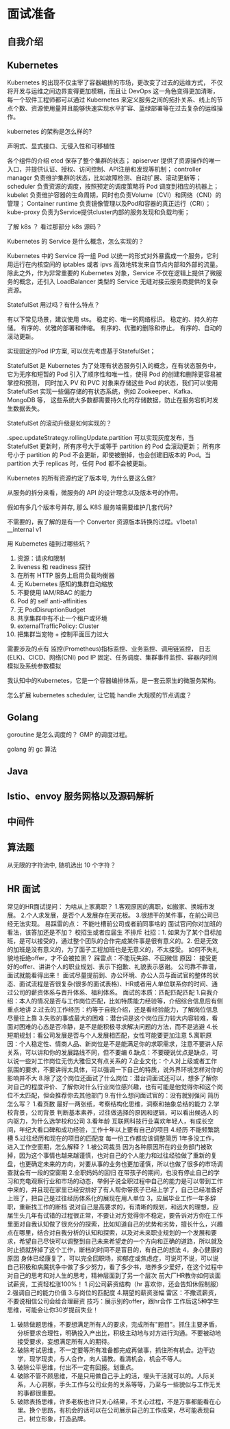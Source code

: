 # 面试准备

## 自我介绍

## Kubernetes

Kubernetes 的出现不仅主宰了容器编排的市场，更改变了过去的运维方式，
不仅将开发与运维之间边界变得更加模糊，而且让 DevOps 这一角色变得更加清晰，每一个软件工程师都可以通过
 Kubernetes 来定义服务之间的拓扑关系、线上的节点个数、资源使用量并且能够快速实现水平扩容、蓝绿部署等在过去复杂的运维操作。

kubernetes 的架构是怎么样的?

声明式、显式接口、无侵入性和可移植性

各个组件的介绍
etcd 保存了整个集群的状态；
apiserver 提供了资源操作的唯一入口，并提供认证、授权、访问控制、API注册和发现等机制；
controller manager 负责维护集群的状态，比如故障检测、自动扩展、滚动更新等；
scheduler 负责资源的调度，按照预定的调度策略将 Pod 调度到相应的机器上；
kubelet 负责维护容器的生命周期，同时也负责Volume（CVI）和网络（CNI）的管理；
Container runtime 负责镜像管理以及Pod和容器的真正运行（CRI）；
kube-proxy 负责为Service提供cluster内部的服务发现和负载均衡；

 
了解 k8s ？ 看过那部分 k8s 源码？

Kubernetes 的 Service 是什么概念，怎么实现的？

Kubernetes 中的 Service 将一组 Pod 以统一的形式对外暴露成一个服务，它利用运行在内核空间的 iptables 或者 ipvs 高效地转发来自节点内部和外部的流量。
除此之外，作为非常重要的 Kubernetes 对象，Service 不仅在逻辑上提供了微服务的概念，还引入 LoadBalancer 类型的 Service 无缝对接云服务商提供的复杂资源。

StatefulSet 用过吗？有什么特点？

有以下常见场景，建议使用 sts。
稳定的、唯一的网络标识。
稳定的、持久的存储。
有序的、优雅的部署和伸缩。
有序的、优雅的删除和停止。
有序的、自动的滚动更新。

实现固定的Pod IP方案, 可以优先考虑基于StatefulSet；

StatefulSet 是 Kubernetes 为了处理有状态服务引入的概念，在有状态服务中，它为无序和短暂的 Pod 引入了顺序性和唯一性，使得 Pod 的创建和删除更容易被掌控和预测，
同时加入 PV 和 PVC 对象来存储这些 Pod 的状态，我们可以使用 StatefulSet 实现一些偏存储的有状态系统，例如 Zookeeper、Kafka、MongoDB 等，
这些系统大多数都需要持久化的存储数据，防止在服务宕机时发生数据丢失。

StatefulSet 的滚动升级是如何实现的？

.spec.updateStrategy.rollingUpdate.partition 可以实现灰度发布，当 StatefulSet 更新时，所有序号大于或等于 partition 的 Pod 会滚动更新；
所有序号小于 partition 的 Pod 不会更新，即使被删掉，也会创建旧版本的 Pod。当 partition 大于 replicas 时，任何 Pod 都不会被更新。

Kubernetes 的所有资源约定了版本号, 为什么要这么做?

从服务的拆分来看，微服务的 API 的设计理念以及版本号的作用。

假如有多几个版本号并存, 那么 K8S 服务端需要维护几套代码?

不需要的，我了解的是有一个 Converter 资源版本转换的过程。v1beta1  __internal   v1

用 Kubernetes 碰到过哪些坑？
 
1. 资源：请求和限制
2. liveness 和 readiness 探针
3. 在所有 HTTP 服务上启用负载均衡器
4. 无 Kubernetes 感知的集群自动缩放
5. 不要使用 IAM/RBAC 的能力
6. Pod 的 self anti-affinities
7. 无 PodDisruptionBudget
8. 共享集群中有不止一个租户或环境
9. externalTrafficPolicy: Cluster
10. 把集群当宠物 + 控制平面压力过大

需要涉及的点有 监控(Prometheus)指标监控、业务监控、调用链监控，
日志(ELK)、CICD、网络(CNI) pod IP 固定、任务调度、集群事件监控、容器内时间模拟及系统参数模拟

我认知中的Kubernetes，它是一个容器编排体系，是一套云原生的微服务架构。

怎么扩展 kubernetes scheduler, 让它能 handle 大规模的节点调度？


 
 
## Golang
 
goroutine 是怎么调度的？ GMP 的调度过程。

 
golang 的 gc 算法



## Java

## Istio、envoy 服务网格以及源码解析

## 中间件

## 算法题

从无限的字符流中, 随机选出 10 个字符？

## HR 面试

常见的HR面试提问：
为啥从上家离职？
1.客观原因的离职，如搬家、换城市发展。
2.个人求发展，是否个人发展存在天花板。
3.很想干的某件事，在前公司已经无法实现。
易踩雷的点：
不能吐槽前公司或者前同事啥的
面试官问你对加班的看法，该答加还是不加？
校招生或者应届生 不排斥
社招：1. 如果为了某个目标加班，是可以接受的，通过整个团队的合作完成某件事是很有意义的。2. 但是无效的加班是没有意义的，为了面子工程加班也是无意义的，不太接受。
如何不失礼貌地拒绝offer，才不会被拉黑？
踩雷点：不能玩失踪、不回微信
原因：
接受更好的offer、讲讲个人的职业规划、表示下抱歉、礼貌表示感谢。
公司靠不靠谱，面试就能看得出来！
面试尽量提前到、办公环境、办公人员与面试官的整体的状态、面试流程是否很复杂(很多的面试表格)、HR或者用人单位联系你的时间、通过公司的薪资体系与晋升体系、福利体系。
面试的本质：匹配匹配匹配
1.自我介绍：本人的情况是否与工作岗位匹配，比如特质能力经验等，介绍综合信息后有侧重点地讲
2.过去的工作经历：约等于自我介绍，还是看经验能力，了解岗位信息尽量往上靠
3.失败的事或最大的困难：潜台词是这个岗位压力较大内容较难，看面对困难的心态是否冷静，是不是能积极寻求解决问题的方法，而不是逃避
4.长短期规划：看公司发展是否与个人发展相匹配，女性可能要更加注意
5.离职原因：个人稳定性、情商人品、新岗位是不是能满足你的求职需求，注意不要讲人际关系，可以讲和你的发展路线不同，但不要编
6.缺点：不要硬说优点是缺点，可以说一些对工作岗位无伤大雅但又有点关系的
7.企业文化：个人对上级或者工作氛围的要求，不要讲得太具体，可以强调一下自己的特质，说外界环境怎样对你的影响并不大
8.除了这个岗位还面试了什么岗位：潜台词面试还可以，想多了解你对自己的程度评价、了解你对什么行业岗位感兴趣，也有可能是他觉得你和这个岗位不太匹配，但会推荐你去其他部门
9.有什么想问面试官的：没有就别强问
简历怎么写？
1.看页数
最好一两张纸，考察结构化思维，洞察和抽象总结的能力
2.学校背景，公司背景
判断基本素养，过往做选择的原因和逻辑，可以看出候选人的内驱力，为什么选学校和公司
3.看年龄
互联网科技行业喜欢年轻人，有成长空间，年纪大看口碑和成功经验，工作十年以上要有自己的项目
4.经历
不能频繁跳槽
5.过往经历和现在的项目的匹配度
每一份工作都应该调整简历
1年多没工作，进入工作空窗期，怎么解释？
1.被公司裁员
因为各种原因所在的业务部门被砍掉，因为这个事情也越来越谨慎，也对自己的个人能力和过往经验做了重新的复盘，也更确定未来的方向，对要从事的业务也更加谨慎，所以也做了很多的市场调查就会有一段的空窗期
2.全职妈妈的回归
在带孩子的期间，也没有停止自己的学习和充电观察行业和市场的动态，举例子说全职过程中自己的能力是可以带到工作中来的，并且现在家里已经安排好了有人帮你带孩子已经上学了，自己已经准备好上班了，把自己是过往经历体系化的展现在用人单位
3，应届毕业工作一年多辞职，重新找工作的断档
说对自己是高要求的，有清晰的规划，和远大的理想，应届生头几年有试错的过程很正常，不要让对方觉得你不稳定，要告诉对方你在工作里面对自我认知做了很充分的探索，比如知道自己的优势和劣势，擅长什么，兴趣点在哪里，结合对自我分析的认知和探索，以及对未来职业规划的一个发展和要求，希望自己尽快可以调整到自己未来希望走的一个方向和正确的道路，所以就及时止损就辞掉了这个工作，断档的时间不是盲目的，有自己的想法
4，身心健康的原因
身体已经康复了，可以完全回职场，抑郁症或焦虑症，可说可不说，可以说自己积极和病魔抗争中做了多少努力，看了多少书，培养多少爱好，在这个过程中对自己的思考和对人生的思考，精神层面到了另一个层次
前大厂HR教你如何谈面试薪资，工资轻松涨100%！
1.问公司薪资结构（hr 喜欢你，还会告知休假制服）
2.强调自己的能力价值
3.与岗位的匹配度
4.期望的薪资涨幅
雷区：不撒谎薪资，不要说相信公司会给合理薪资
技巧：展示别的offer，跟hr合作
工作后这5种学生思维，可能会让你30岁提前失业！
1. 破除做题思维，不要想满足所有人的要求，完成所有"题目"。抓住主要矛盾，分析要求合理性，明确投入产出比，积极主动地与对方进行沟通。不要被动地接受要求，妄想满足所有人的期待。
2. 破除考试思维，不一定要等所有准备都完成再做事，抓住所有机会。边干边学，现学现卖，与人合作，向人请教。看清机会，机会不等人。
3. 破除公平思维，付出不一定有回报。划重点。
4. 破除不管不顾思维，不是只用做自己手上的活，埋头干活就可以的。人际关系，人心洞察，手头工作与公司业务的关系等等，乃至与一些貌似与工作无关的事都很重要。
5. 破除表扬思维，许多老板也许只关心结果，不关心过程，不是万事都能看在心里。换个思路，有机会的话可以在公司展示自己的工作成果，尽可能表现自己，树立形象，打造品牌。